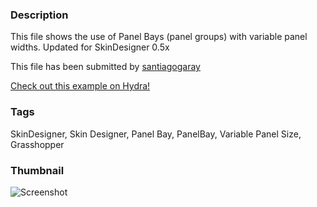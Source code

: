 ### Description
This file shows the use of Panel Bays (panel groups) with variable panel widths. Updated for SkinDesigner 0.5x

This file has been submitted by [santiagogaray](https://github.com/santiagogaray)

[Check out this example on Hydra!](http://hydrashare.github.io/hydra/viewer?owner=santiagogaray&fork=hydra&id=SD_PanelBays_(Tutorial_2))
### Tags
SkinDesigner, Skin Designer, Panel Bay, PanelBay, Variable Panel Size, Grasshopper
### Thumbnail
![Screenshot](https://raw.githubusercontent.com/santiagogaray/hydra/master/SD_PanelBays_(Tutorial_2)/thumbnail.png)
